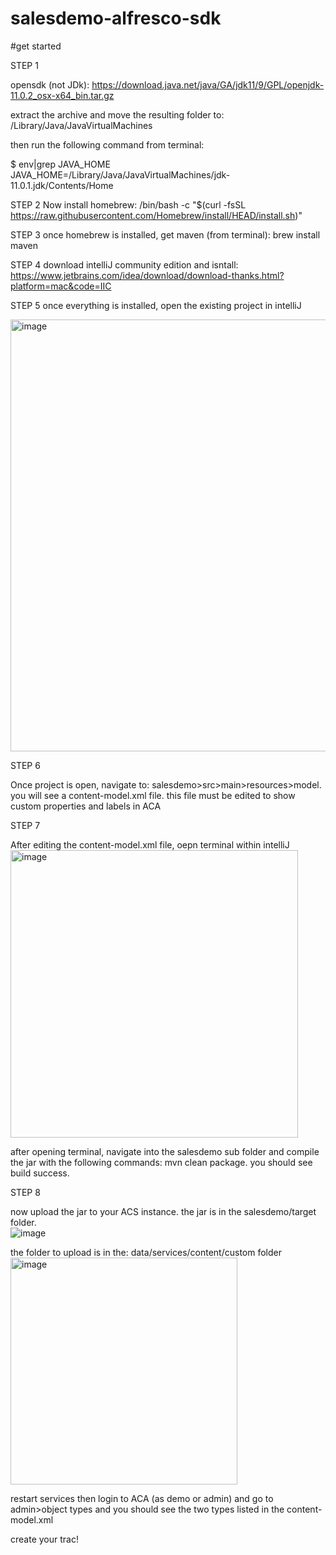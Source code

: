 # salesdemo-alfresco-sdk

#get started

STEP 1

opensdk (not JDk): https://download.java.net/java/GA/jdk11/9/GPL/openjdk-11.0.2_osx-x64_bin.tar.gz

extract the archive and move the resulting folder to:  /Library/Java/JavaVirtualMachines

then run the following command from terminal:


$ env|grep JAVA_HOME
 JAVA_HOME=/Library/Java/JavaVirtualMachines/jdk-11.0.1.jdk/Contents/Home

STEP 2
 Now install homebrew:  /bin/bash -c "$(curl -fsSL https://raw.githubusercontent.com/Homebrew/install/HEAD/install.sh)"

 STEP 3
 once homebrew is installed, get maven (from terminal): brew install maven


 STEP 4
 download intelliJ community edition and isntall: https://www.jetbrains.com/idea/download/download-thanks.html?platform=mac&code=IIC

STEP 5
once everything is installed, open the existing project in intelliJ


<img width="691" alt="image" src="https://user-images.githubusercontent.com/37511730/194180857-1f1767b1-d47f-4438-abaf-1b852f809bca.png">

STEP 6

Once project is open, navigate to:  salesdemo>src>main>resources>model.  you will see a content-model.xml file.  this file must be edited to show custom properties and labels in ACA

STEP 7

After editing the content-model.xml file, oepn terminal within intelliJ
<img width="460" alt="image" src="https://user-images.githubusercontent.com/37511730/194322714-0a7c4f1a-29c9-4c8a-a1d5-9499f8f74ae1.png">

after opening terminal, navigate into the salesdemo sub folder and compile the jar with the following commands:  mvn clean package.  you should see build success.

STEP 8

now upload the jar to your ACS instance.  the jar is in the salesdemo/target folder.  
![image](https://user-images.githubusercontent.com/37511730/194324255-7b759e8f-2c71-41ba-9722-d33211ba2ae8.png)

the folder to upload is in the:  data/services/content/custom folder
<img width="363" alt="image" src="https://user-images.githubusercontent.com/37511730/194324977-ce7384c0-84ae-45c7-ad72-2518a3102412.png">

restart services then login to ACA (as demo or admin) and go to admin>object types and you should see the two types listed in the content-model.xml

create your trac!





